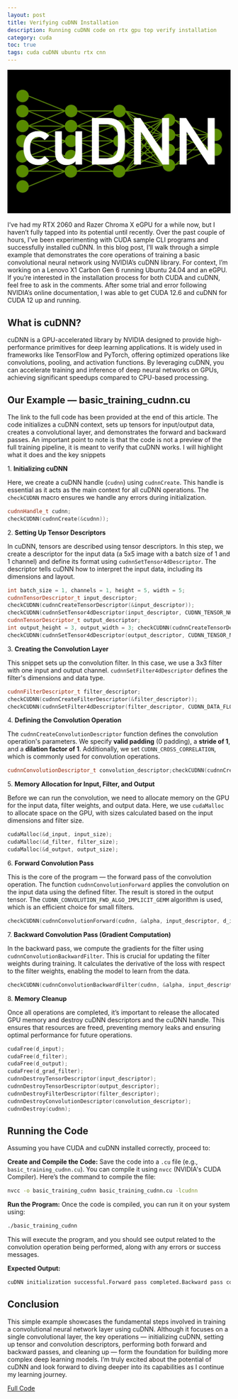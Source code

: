```yaml
---
layout: post
title: Verifying cuDNN Installation
description: Running cuDNN code on rtx gpu top verify installation
category: cuda
toc: true
tags: cuda cuDNN ubuntu rtx cnn
---
```


![cuDNN photo](../assets/images/posts/verify-cudnn/cuDNN.webp)

I’ve had my RTX 2060 and Razer Chroma X eGPU for a while now, but I haven’t fully tapped into its potential until recently. Over the past couple of hours, I’ve been experimenting with CUDA sample CLI programs and successfully installed cuDNN. In this blog post, I’ll walk through a simple example that demonstrates the core operations of training a basic convolutional neural network using NVIDIA’s cuDNN library. For context, I’m working on a Lenovo X1 Carbon Gen 6 running Ubuntu 24.04 and an eGPU. If you’re interested in the installation process for both CUDA and cuDNN, feel free to ask in the comments. After some trial and error following NVIDIA’s online documentation, I was able to get CUDA 12.6 and cuDNN for CUDA 12 up and running.

## What is cuDNN?

cuDNN is a GPU-accelerated library by NVIDIA designed to provide high-performance primitives for deep learning applications. It is widely used in frameworks like TensorFlow and PyTorch, offering optimized operations like convolutions, pooling, and activation functions. By leveraging cuDNN, you can accelerate training and inference of deep neural networks on GPUs, achieving significant speedups compared to CPU-based processing.

## Our Example — basic\_training\_cudnn.cu

The link to the full code has been provided at the end of this article. The code initializes a cuDNN context, sets up tensors for input/output data, creates a convolutional layer, and demonstrates the forward and backward passes. An important point to note is that the code is not a preview of the full training pipeline, it is meant to verify that cuDNN works. I will highlight what it does and the key snippets

1\.  **Initializing cuDNN**

Here, we create a cuDNN handle (`cudnn`) using `cudnnCreate`. This handle is essential as it acts as the main context for all cuDNN operations. The `checkCUDNN` macro ensures we handle any errors during initialization.

```c++
cudnnHandle_t cudnn;
checkCUDNN(cudnnCreate(&cudnn));
```

2\. **Setting Up Tensor Descriptors**

In cuDNN, tensors are described using tensor descriptors. In this step, we create a descriptor for the input data (a 5x5 image with a batch size of 1 and 1 channel) and define its format using `cudnnSetTensor4dDescriptor`. The descriptor tells cuDNN how to interpret the input data, including its dimensions and layout.

```c++
int batch_size = 1, channels = 1, height = 5, width = 5;
cudnnTensorDescriptor_t input_descriptor;
checkCUDNN(cudnnCreateTensorDescriptor(&input_descriptor));
checkCUDNN(cudnnSetTensor4dDescriptor(input_descriptor, CUDNN_TENSOR_NHWC, CUDNN_DATA_FLOAT, batch_size, channels, height, width));
cudnnTensorDescriptor_t output_descriptor;
int output_height = 3, output_width = 3; checkCUDNN(cudnnCreateTensorDescriptor(&output_descriptor));
checkCUDNN(cudnnSetTensor4dDescriptor(output_descriptor, CUDNN_TENSOR_NHWC, CUDNN_DATA_FLOAT, batch_size, channels, output_height, output_width));
```

3\. **Creating the Convolution Layer**

This snippet sets up the convolution filter. In this case, we use a 3x3 filter with one input and output channel. `cudnnSetFilter4dDescriptor` defines the filter's dimensions and data type.

```c++
cudnnFilterDescriptor_t filter_descriptor;
checkCUDNN(cudnnCreateFilterDescriptor(&filter_descriptor));
checkCUDNN(cudnnSetFilter4dDescriptor(filter_descriptor, CUDNN_DATA_FLOAT, CUDNN_TENSOR_NHWC, channels, channels, 3, 3));
```

4\. **Defining the Convolution Operation**

The `cudnnCreateConvolutionDescriptor` function defines the convolution operation's parameters. We specify **valid padding** (0 padding), a **stride of 1**, and a **dilation factor of 1**. Additionally, we set `CUDNN_CROSS_CORRELATION`, which is commonly used for convolution operations.

```c++
cudnnConvolutionDescriptor_t convolution_descriptor;checkCUDNN(cudnnCreateConvolutionDescriptor(&convolution_descriptor));checkCUDNN(cudnnSetConvolution2dDescriptor(convolution_descriptor, 0, 0, 1, 1, 1, 1, CUDNN_CROSS_CORRELATION, CUDNN_DATA_FLOAT));
```

5\. **Memory Allocation for Input, Filter, and Output**

Before we can run the convolution, we need to allocate memory on the GPU for the input data, filter weights, and output data. Here, we use `cudaMalloc` to allocate space on the GPU, with sizes calculated based on the input dimensions and filter size.

```c++
cudaMalloc(&d_input, input_size);
cudaMalloc(&d_filter, filter_size);
cudaMalloc(&d_output, output_size);
```

6\. **Forward Convolution Pass**

This is the core of the program — the forward pass of the convolution operation. The function `cudnnConvolutionForward` applies the convolution on the input data using the defined filter. The result is stored in the output tensor. The `CUDNN_CONVOLUTION_FWD_ALGO_IMPLICIT_GEMM` algorithm is used, which is an efficient choice for small filters.

```c++
checkCUDNN(cudnnConvolutionForward(cudnn, &alpha, input_descriptor, d_input, filter_descriptor, d_filter, convolution_descriptor, CUDNN_CONVOLUTION_FWD_ALGO_IMPLICIT_GEMM, nullptr, 0, &beta, output_descriptor, d_output));
```

7\. **Backward Convolution Pass (Gradient Computation)**

In the backward pass, we compute the gradients for the filter using `cudnnConvolutionBackwardFilter`. This is crucial for updating the filter weights during training. It calculates the derivative of the loss with respect to the filter weights, enabling the model to learn from the data.

```c++
checkCUDNN(cudnnConvolutionBackwardFilter(cudnn, &alpha, input_descriptor, d_input, output_descriptor, d_output, convolution_descriptor, CUDNN_CONVOLUTION_BWD_FILTER_ALGO_0, nullptr, 0, &beta, filter_descriptor, d_grad_filter));
```

8\. **Memory Cleanup**

Once all operations are completed, it’s important to release the allocated GPU memory and destroy cuDNN descriptors and the cuDNN handle. This ensures that resources are freed, preventing memory leaks and ensuring optimal performance for future operations.

```c++
cudaFree(d_input);
cudaFree(d_filter);
cudaFree(d_output);
cudaFree(d_grad_filter);
cudnnDestroyTensorDescriptor(input_descriptor);
cudnnDestroyTensorDescriptor(output_descriptor);
cudnnDestroyFilterDescriptor(filter_descriptor);
cudnnDestroyConvolutionDescriptor(convolution_descriptor);
cudnnDestroy(cudnn);
```

## Running the Code

Assuming you have CUDA and cuDNN installed correctly, proceed to:

**Create and Compile the Code:** Save the code into a `.cu` file (e.g., `basic_training_cudnn.cu`). You can compile it using `nvcc` (NVIDIA's CUDA Compiler). Here’s the command to compile the file:

```bash
nvcc -o basic_training_cudnn basic_training_cudnn.cu -lcudnn
```

**Run the Program:** Once the code is compiled, you can run it on your system using:

```bash
./basic_training_cudnn
```

This will execute the program, and you should see output related to the convolution operation being performed, along with any errors or success messages.

**Expected Output:**

```bash
cuDNN initialization successful.Forward pass completed.Backward pass completed.Memory cleanup successful.
```

## Conclusion

This simple example showcases the fundamental steps involved in training a convolutional neural network layer using cuDNN. Although it focuses on a single convolutional layer, the key operations — initializing cuDNN, setting up tensor and convolution descriptors, performing both forward and backward passes, and cleaning up — form the foundation for building more complex deep learning models. I’m truly excited about the potential of cuDNN and look forward to diving deeper into its capabilities as I continue my learning journey.

[Full Code](https://github.com/kmarulab/cuda-learning/blob/main/basic_training_cudnn.cu)